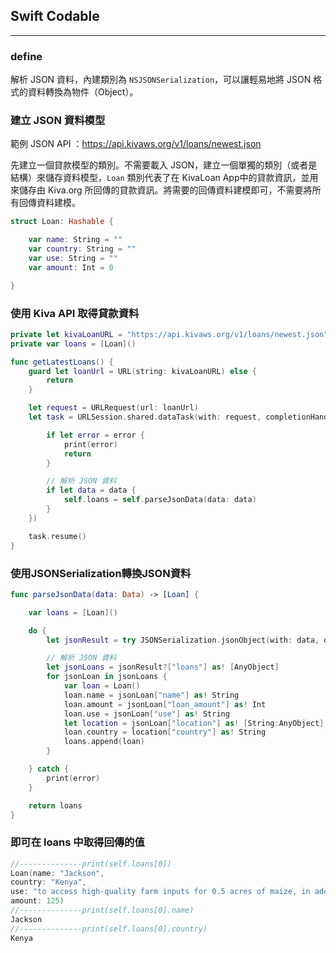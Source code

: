 ## Swift Codable

---

### define

解析 JSON 資料，內建類別為 `NSJSONSerialization`，可以讓輕易地將 JSON 格式的資料轉換為物件（Object）。



### 建立 JSON 資料模型

範例 JSON API ：https://api.kivaws.org/v1/loans/newest.json

先建立一個貸款模型的類別。不需要載入 JSON，建立一個單獨的類別（或者是結構）來儲存資料模型，`Loan` 類別代表了在 KivaLoan App中的貸款資訊，並用來儲存由 Kiva.org 所回傳的貸款資訊。將需要的回傳資料建模即可，不需要將所有回傳資料建模。

```swift
struct Loan: Hashable {

    var name: String = ""
    var country: String = ""
    var use: String = ""
    var amount: Int = 0

}
```



### 使用 Kiva API 取得貸款資料

```swift
private let kivaLoanURL = "https://api.kivaws.org/v1/loans/newest.json"
private var loans = [Loan]()

func getLatestLoans() {
    guard let loanUrl = URL(string: kivaLoanURL) else {
        return
    }

    let request = URLRequest(url: loanUrl)
    let task = URLSession.shared.dataTask(with: request, completionHandler: { (data, response, error) -> Void in

        if let error = error {
            print(error)
            return
        }

        // 解析 JSON 資料
        if let data = data {
            self.loans = self.parseJsonData(data: data)
        }
    })

    task.resume()
}
```

### 使用JSONSerialization轉換JSON資料

```swift
func parseJsonData(data: Data) -> [Loan] {

    var loans = [Loan]()

    do {
        let jsonResult = try JSONSerialization.jsonObject(with: data, options: JSONSerialization.ReadingOptions.mutableContainers) as? NSDictionary

        // 解析 JSON 資料
        let jsonLoans = jsonResult?["loans"] as! [AnyObject]
        for jsonLoan in jsonLoans {
            var loan = Loan()
            loan.name = jsonLoan["name"] as! String
            loan.amount = jsonLoan["loan_amount"] as! Int
            loan.use = jsonLoan["use"] as! String
            let location = jsonLoan["location"] as! [String:AnyObject]
            loan.country = location["country"] as! String
            loans.append(loan)
        }

    } catch {
        print(error)
    }

    return loans
}
```



### 即可在 loans 中取得回傳的值

```swift
//--------------print(self.loans[0])
Loan(name: "Jackson", 
country: "Kenya", 
use: "to access high-quality farm inputs for 0.5 acres of maize, in addition to advice and insurance, optimizing for increased productivity and profit.", 
amount: 125)
//--------------print(self.loans[0].name)
Jackson
//--------------print(self.loans[0].country)
Kenya
```

